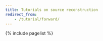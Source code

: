 ```yaml
---
title: Tutorials on source reconstruction
redirect_from:
    - /tutorial/forward/
---
```


{% include pagelist %}
